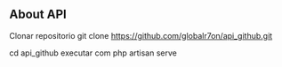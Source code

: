 
## About API
Clonar repositorio 
git clone https://github.com/globalr7on/api_github.git

cd api_github
executar com php artisan serve 